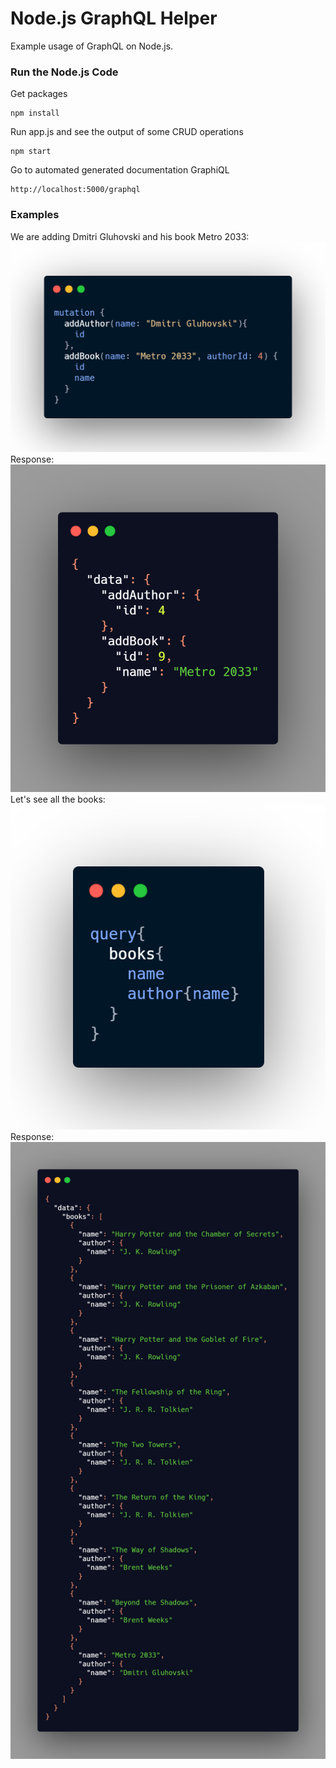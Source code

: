 # Node.js GraphQL Helper

Example usage of GraphQL on Node.js.

### Run the Node.js Code

Get packages

```
npm install
```

Run app.js and see the output of some CRUD operations

```
npm start
```

Go to automated generated documentation GraphiQL

```
http://localhost:5000/graphql
```

### Examples

We are adding Dmitri Gluhovski and his book Metro 2033:\
![mutation](/examples/mutation.png)\
Response:\
![mutation_response](/examples/mutation_response.png)\
Let's see all the books:\
![query](/examples/query.png)\
Response:\
![query_response](/examples/query_response.png)
